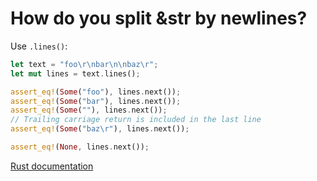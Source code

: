 # How do you split &str by newlines?

Use `.lines()`:

```rust
let text = "foo\r\nbar\n\nbaz\r";
let mut lines = text.lines();

assert_eq!(Some("foo"), lines.next());
assert_eq!(Some("bar"), lines.next());
assert_eq!(Some(""), lines.next());
// Trailing carriage return is included in the last line
assert_eq!(Some("baz\r"), lines.next());

assert_eq!(None, lines.next());
```

[Rust documentation](https://doc.rust-lang.org/std/primitive.str.html#method.lines)
